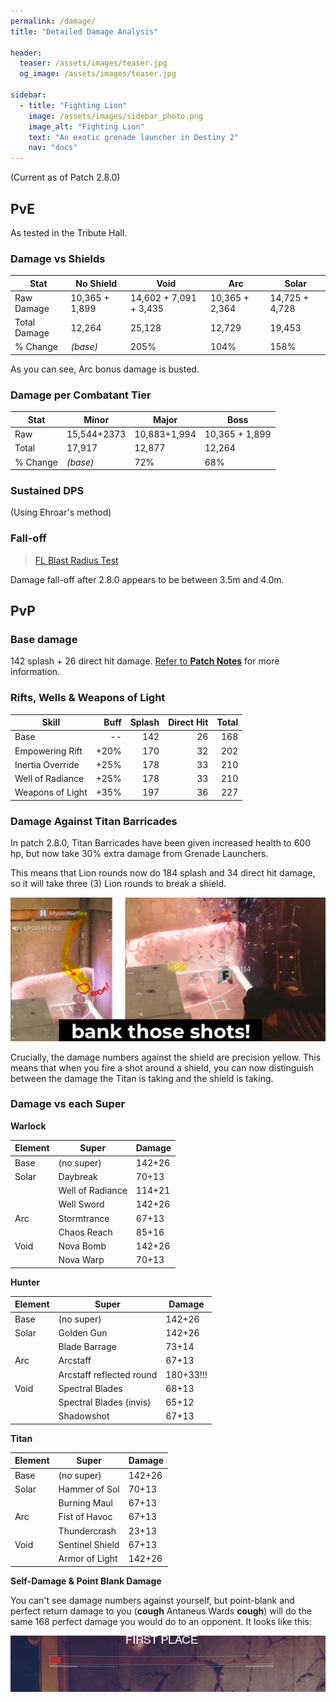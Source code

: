 ```yaml
---
permalink: /damage/
title: "Detailed Damage Analysis"

header:
  teaser: /assets/images/teaser.jpg
  og_image: /assets/images/teaser.jpg

sidebar:
  - title: "Fighting Lion"
    image: /assets/images/sidebar_photo.png
    image_alt: "Fighting Lion"
    text: "An exotic grenade launcher in Destiny 2"
    nav: "docs"
---
```


(Current as of Patch 2.8.0)

## PvE

As tested in the Tribute Hall.

### Damage vs Shields

|Stat       	|No Shield  	| Void        | Arc   	| Solar   	|
|---	        |---	        |---	       |---	|---	|
|Raw Damage	  | 10,365 + 1,899  	| 14,602 + 7,091 + 3,435  	| 10,365 + 2,364  	| 14,725 + 4,728   	|
|Total Damage |12,264   	| 25,128  	| 12,729   	| 19,453   	|
|% Change   	| _(base)_  	| 205%  	| 104%   	| 158%   	|

As you can see, Arc bonus damage is busted.

### Damage per Combatant Tier

| Stat  	| Minor  	| Major  	| Boss   	|
|---	|---	|---	|---	|
| Raw  	| 15,544+2373   	|10,883+1,994   	| 10,365 + 1,899  	|
| Total  	|17,917   	|12,877   	| 12,264    	|
| % Change  	| _(base)_  	| 72%  	| 68%  	|

### Sustained DPS
(Using Ehroar's method)


### Fall-off

<blockquote class="imgur-embed-pub" lang="en" data-id="a/qVmdIkF"><a href="//imgur.com/a/qVmdIkF">FL Blast Radius Test</a></blockquote><script async src="//s.imgur.com/min/embed.js" charset="utf-8"></script>

Damage fall-off after 2.8.0 appears to be between 3.5m and 4.0m.

## PvP

### Base damage

142 splash + 26 direct hit damage. [Refer to **Patch Notes**](https://www.fightinglion.club/docs/patch_notes/) for more information.

### Rifts, Wells & Weapons of Light

| Skill            	| Buff 	| Splash 	| Direct Hit 	| Total 	|
|------------------	|------:	|--------:	|------------:	|-------:	|
| Base             	| --   	| 142    	| 26         	| 168   	|
| Empowering Rift  	| +20% 	| 170    	| 32         	| 202   	|
| Inertia Override	| +25% 	| 178   	| 33         	| 210   	|
| Well of Radiance 	| +25% 	| 178   	| 33         	| 210   	|
| Weapons of Light 	| +35% 	| 197    	| 36         	| 227   	|

### Damage Against Titan Barricades

In patch 2.8.0, Titan Barricades have been given increased health to 600 hp, but now take 30% extra damage from Grenade Launchers.

This means that Lion rounds now do 184 splash and 34 direct hit damage, so it will take three (3) Lion rounds to break a shield.

![dead barricades](/assets/images/dead_barricade.png)

Crucially, the damage numbers against the shield are precision yellow. This means that when you fire a shot around a shield, you can now distinguish between the damage the Titan is taking and the shield is taking.

### Damage vs each Super

**Warlock**

|  Element 	| Super           	| Damage 	|
|----------	|-----------------	|--------	|
| Base    	| (no super)       	| 142+26 	|
| Solar    	| Daybreak        	| 70+13  	|
|          	| Well of Radiance 	| 114+21 	|
|          	| Well Sword       	| 142+26 	|
| Arc      	| Stormtrance      	| 67+13  	|
|          	| Chaos Reach      	| 85+16  	|
| Void     	| Nova Bomb        	| 142+26 	|
|          	| Nova Warp       	| 70+13  	|

**Hunter**

|  Element 	| Super                   	| Damage 	|
|----------	|--------------------------	|--------	|
| Base   	  | (no super)               	| 142+26 	|
| Solar    	| Golden Gun               	| 142+26 	|
|          	| Blade Barrage           	| 73+14  	|
| Arc      	| Arcstaff                	| 67+13  	|
|          	| Arcstaff reflected round 	| 180+33!!! 	|
| Void     	| Spectral Blades         	| 68+13  	|
|          	| Spectral Blades (invis) 	| 65+12  	|
|          	| Shadowshot              	| 67+13  	|

**Titan**

|  Element 	| Super          	| Damage 	|
|----------	|----------------	|--------	|
| Base    	| (no super)    	| 142+26 	|
| Solar    	| Hammer of Sol 	| 70+13  	|
|          	| Burning Maul   	| 67+13  	|
| Arc      	| Fist of Havoc  	| 67+13  	|
|          	| Thundercrash   	| 23+13  	|
| Void     	| Sentinel Shield	| 67+13  	|
|          	| Armor of Light 	| 142+26 	|


**Self-Damage & Point Blank Damage**

You can't see damage numbers against yourself, but point-blank and perfect return damage to you (**cough** Antaneus Wards **cough**) will do the same 168 perfect damage you would do to an opponent. It looks like this:

![self-damage](/assets/images/self_damage.png)
